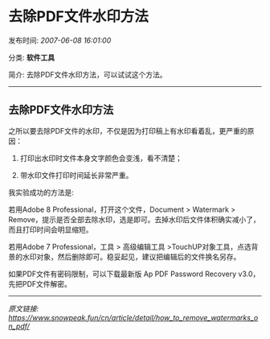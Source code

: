 # 去除PDF文件水印方法

发布时间: *2007-06-08 16:01:00*

分类: __软件工具__

简介: 去除PDF文件水印方法，可以试试这个方法。


---------

## 去除PDF文件水印方法

之所以要去除PDF文件的水印，不仅是因为打印稿上有水印看着乱，更严重的原因：

1. 打印出水印时文件本身文字颜色会变浅，看不清楚；

2. 带水印文件打印时间延长非常严重。

我实验成功的方法是:

若用Adobe 8 Professional，打开这个文件，Document > Watermark > Remove，提示是否全部去除水印，选是即可。去掉水印后文件体积确实减小了，而且打印时间会明显缩短。

若用Adobe 7 Professional，工具 > 高级编辑工具 >TouchUP对象工具，点选背景的水印对象，然后删除即可。稳妥起见，建议把编辑后的文件换名另存。

如果PDF文件有密码限制，可以下载最新版 Ap PDF Password Recovery v3.0，先把PDF文件解密。

---
*原文链接: https://www.snowpeak.fun/cn/article/detail/how_to_remove_watermarks_on_pdf/*

